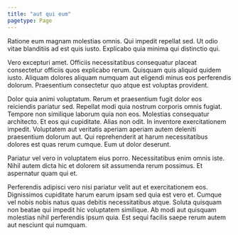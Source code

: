 ```yaml
---
title: "aut qui eum"
pagetype: Page
---
```

Ratione eum magnam molestias omnis. Qui impedit repellat sed. Ut odio vitae blanditiis ad est quis iusto. Explicabo quia minima qui distinctio qui.

Vero excepturi amet. Officiis necessitatibus consequatur placeat consectetur officiis quos explicabo rerum. Quisquam quis aliquid quidem iusto. Aliquam dolores aliquam numquam aut eligendi minus eos perferendis dolorum. Praesentium consectetur quo atque est voluptas provident.

Dolor quia animi voluptatum. Rerum et praesentium fugit dolor eos reiciendis pariatur sed. Repellat modi quia nostrum corporis omnis fugiat. Tempore non similique laborum quia non eos. Molestias consequatur architecto. Et eos qui cupiditate.
Alias non odit. In inventore exercitationem impedit. Voluptatem aut veritatis aperiam aperiam autem deleniti praesentium dolorum aut. Qui reprehenderit at harum necessitatibus dolores est quas rerum cumque. Eum ut dolor deserunt.

Pariatur vel vero in voluptatem eius porro. Necessitatibus enim omnis iste. Nihil autem dicta hic et dolorem sit assumenda rerum possimus. Et aspernatur quam qui et.

Perferendis adipisci vero nisi pariatur velit aut et exercitationem eos. Dignissimos cupiditate harum earum ipsam sed quia est vero et. Cumque vel nobis nobis natus quas debitis necessitatibus atque. Soluta quisquam non beatae qui impedit hic voluptatem similique. Ab modi aut quisquam molestias nihil perferendis ipsum quia. Est sequi facilis saepe rerum autem aut nesciunt qui numquam.
